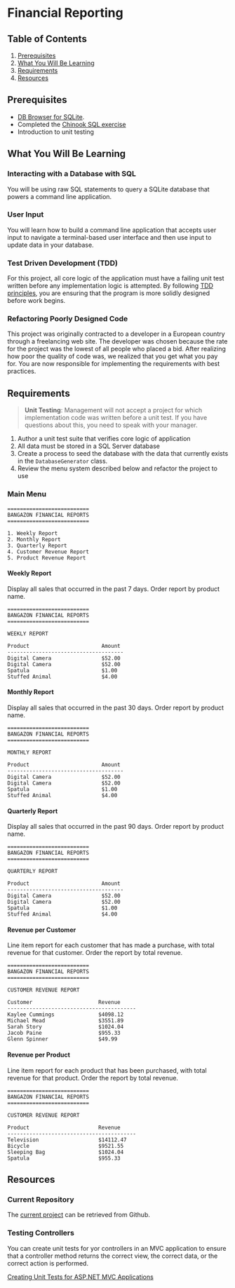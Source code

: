 # Financial Reporting

## Table of Contents

1. [Prerequisites](#prerequisites)
1. [What You Will Be Learning](#what-you-will-be-learning)
1. [Requirements](#requirements)
1. [Resources](#resources)

## Prerequisites

* [DB Browser for SQLite](http://sqlitebrowser.org/).
* Completed the [Chinook SQL exercise](https://github.com/nashville-software-school/csharp-dotnet-milestones/blob/master/3-database-driven-applications/exercises/database/DBS_SQL_LEARNING-THRU-DOING.md)
* Introduction to unit testing

## What You Will Be Learning

### Interacting with a Database with SQL

You will be using raw SQL statements to query a SQLite database that powers a command line application.

### User Input

You will learn how to build a command line application that accepts user input to navigate a terminal-based user interface and then use input to update data in your database.

### Test Driven Development (TDD)

For this project, all core logic of the application must have a failing unit test written before any implementation logic is attempted. By following [TDD](https://msdn.microsoft.com/en-us/library/aa730844(v=vs.80).aspx) [principles](http://c2.com/cgi/wiki?TestDrivenDevelopment), you are ensuring that the program is more solidly designed before work begins.

### Refactoring Poorly Designed Code

This project was originally contracted to a developer in a European country through a freelancing web site. The developer was chosen because the rate for the project was the lowest of all people who placed a bid. After realizing how poor the quality of code was, we realized that you get what you pay for. You are now responsible for implementing the requirements with best practices.

## Requirements

> **Unit Testing**: Management will not accept a project for which implementation code was written before a unit test. If you have questions about this, you need to speak with your manager.

1. Author a unit test suite that verifies core logic of application
1. All data must be stored in a SQL Server database
1. Create a process to seed the database with the data that currently exists in the `DatabaseGenerator` class.
1. Review the menu system described below and refactor the project to use

### Main Menu

```
==========================
BANGAZON FINANCIAL REPORTS
==========================

1. Weekly Report
2. Monthly Report
3. Quarterly Report
4. Customer Revenue Report
5. Product Revenue Report
```

#### Weekly Report

Display all sales that occurred in the past 7 days. Order report by product name.

```
==========================
BANGAZON FINANCIAL REPORTS
==========================

WEEKLY REPORT

Product                       Amount
-------------------------------------
Digital Camera                $52.00
Digital Camera                $52.00
Spatula                       $1.00
Stuffed Animal                $4.00
```


#### Monthly Report

Display all sales that occurred in the past 30 days. Order report by product name.

```
==========================
BANGAZON FINANCIAL REPORTS
==========================

MONTHLY REPORT

Product                       Amount
-------------------------------------
Digital Camera                $52.00
Digital Camera                $52.00
Spatula                       $1.00
Stuffed Animal                $4.00
```


#### Quarterly Report

Display all sales that occurred in the past 90 days. Order report by product name.

```
==========================
BANGAZON FINANCIAL REPORTS
==========================

QUARTERLY REPORT

Product                       Amount
-------------------------------------
Digital Camera                $52.00
Digital Camera                $52.00
Spatula                       $1.00
Stuffed Animal                $4.00
```


#### Revenue per Customer

Line item report for each customer that has made a purchase, with total revenue for that customer. Order the report by total revenue.

```
==========================
BANGAZON FINANCIAL REPORTS
==========================

CUSTOMER REVENUE REPORT

Customer                     Revenue
-----------------------------------------
Kaylee Cummings              $4098.12
Michael Mead                 $3551.89
Sarah Story                  $1024.04
Jacob Paine                  $955.33
Glenn Spinner                $49.99
```

#### Revenue per Product

Line item report for each product that has been purchased, with total revenue for that product. Order the report by total revenue.

```
==========================
BANGAZON FINANCIAL REPORTS
==========================

CUSTOMER REVENUE REPORT

Product                      Revenue
-----------------------------------------
Television                   $14112.47
Bicycle                      $9521.55
Sleeping Bag                 $1024.04
Spatula                      $955.33
```

## Resources

### Current Repository

The [current project](https://github.com/nashville-software-school/Bangazon-Financials) can be retrieved from Github.

### Testing Controllers

You can create unit tests for yor controllers in an MVC application to ensure that a controller method returns the correct view, the correct data, or the correct action is performed.

[Creating Unit Tests for ASP.NET MVC Applications](https://www.asp.net/mvc/overview/older-versions-1/unit-testing/creating-unit-tests-for-asp-net-mvc-applications-cs)
